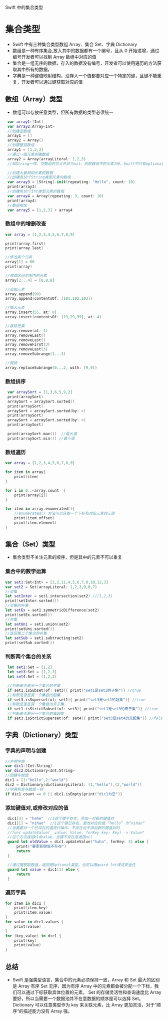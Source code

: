 Swift 中的集合类型

# 集合类型

- Swift 中有三种集合类型数组 Array、集合 Set、字典 Dictionary
- 数组是一种有序集合,放入其中的数据都有一个编号，且从 0 开始递增，通过编号开发者可以找到 Array 数组中对应的值
- 集合是一组无序的数据，存入的数据没有编号，开发者可以使用遍历的方法获取其中所有的数据，
- 字典是一种键值映射结构，没存入一个值都要对应一个特定的键，且键不能重复，开发者可以通过键获取对应的值

## 数组（Array）类型

- 数组可以存放任意类型，但所有数据的类型必须统一

```swift
 var array1:[Int]
 var array2:Array<Int>
 //创建空数组
 array1 = []
 array2 = Array()
 //创建整型数组
 array1 = [1,2,3]
 //通过一组元素创建数组
 array2 = Array(arrayLiteral: 1,2,3)
 //和String一样，空数组的含义并非为nil，而是数组中的元素为0，Swift中只有optional类型变量可以为nil

 //创建大量相同元素的数据
 //创建有10个String类型元素的数组
 var array3 = [String].init(repeating: "Hello", count: 10)
 print(array3)
 //创建有10个Int类型元素的数组
 var array4 = Array(repeating: 3, count: 10)
 print(array4)
 //数组相加
 var array5 = [1,2,3] + array4
```

### 数组中的增删改查

```swift
var array = [1,2,3,4,5,6,7,8,9]

print(array.first)
print(array.last)

//修改某个元素
array[1] = 66
print(array)

//修改区间范围内的元素
array[2...4] = [8,8,8]

//追加元素
array.append(99)
array.append(contentsOf: [101,102,103])

//插入元素
array.insert(55, at: 0)
array.insert(contentsOf: [19,29,39], at: 4)

//移除元素
array.remove(at: 1)
array.removeLast()
array.removeLast()
array.removeFirst(3)
array.removeLast(3)
array.removeSubrange(1...3)

//替换
array.replaceSubrange(0...2, with: [9,9])
```

### 数组排序

```swift
 var arraySort = [1,3,6,5,9,2]
 print(arraySort)
 arraySort = arraySort.sorted()
 print(arraySort)
 arraySort = arraySort.sorted(by: >)
 print(arraySort)
 arraySort = arraySort.sorted(by: <)
 print(arraySort)

 print(arraySort.max())  //最大值
 print(arraySort.min()) //最小值
```

### 数组遍历

```swift
var array = [1,2,3,4,5,6,7,8,9]

for item in array{
    print(item)
}

for i in 0..<array.count  {
    print(array[i])
}

for item in array.enumerated(){
    //enumerated() 方法可以获取一个下标和对应元素的元组
    print(item.offset)
    print(item.element)
}

```

## 集合（Set）类型

- 集合类型不关注元素的顺序，但是其中的元素不可以重复

### 集合中的数学运算

```swift
var set1:Set<Int> = [1,2,11,4,5,6,7,8,10,12,3]
var set2 = Set(arrayLiteral: 1,2,3,9,8,7)
//交集
let setInter = set1.intersection(set2) //[1,2,3]
print(setInter.sorted())
//交集的补集
let setEx = set1.symmetricDifference(set2)
print(setEx.sorted())
//并集
let setUni = set1.union(set2)
print(setUni.sorted())
//返回第二个集合的补集
let setSub = set1.subtracting(set2)
print(setSub.sorted())
```

### 判断两个集合的关系

```swift
 let set1:Set = [1,2]
 let set3:Set = [1,2,3]
 let set4:Set = [1,2,3]

 //判断是否是另一个集合的子集
 if set1.isSubset(of: set3){ print("set1是set3的子集")} //true
 //判断是否是另一个集合的超集
 if set3.isSuperset(of: set1){ print("set3是set1的超集")} //true
 //判断是否是另一个集合的真子集
 if set1.isStrictSubset(of: set3){ print("set1是set3的真子集")} //true
 //判断是否是另一个集合的真超集
 if set3.isStrictSuperset(of: set4){ print("set3是set4的真超集")} //false
```

## 字典（Dictionary）类型

### 字典的声明与创建

```swift
//声明字典
var dic1:[Int:String]
var dic2:Dictionary<Int,String>
//创建与赋值
dic1 = [1:"hello",2:"world"]
dic2 = Dictionary(dictionaryLiteral: (1,"hello"),(2,"world"))
//字典判空与数组一样
if dic1.count == 0 || dic1.isEmpty{print("dic1为空")}
```

### 添加键值对,或修改对应的值

```swift
 dic1[3] = "hehe"  //3这个键不存在，添加一对新的键值对
 dic1[1] = "nihao"  //1这个键已存在，更改对应的值 ”hello“ 为”nihao“
 //当需要对一个已存在的值进行操作，不存在也不添加新的键值对时
 //func updateValue(_ value: Value, forKey key: Key) -> Value?
 //这个方法返回oldValue，当键不存在是返回nil
 guard let oldValue = dic1.updateValue("haha", forKey: 3) else {
     print("要更新键值不存在")
     return
 }

 //通过键获取数据，返回是Optional类型，也可以用guard let保证安全性
 guard let value = dic1[1] else {
     return
 }
```

### 遍历字典

```swift
for item in dic1 {
    print(item.key)
    print(item.value)
}
for value in dic1.values {
    print(value)
}
for (key,value) in dic1 {
    print(key)
    print(value)
}
```

## 总结

- Swift 是强类型语言，集合中的元素必须保持一致，Array 和 Set 最大的区别是 Array 有序 Set 无序，因为有序 Array 中的元素都会被分配一个下标，我们可以通过下标获取具体位置的元素。
  Set 的存储灵活性和查询速度比 Array 要好，所以当需要一个数据池并不在意数据的顺序是可以选择 Set。Dictionary 可以任意类型作为 key 来关联元素，比 Array 更加灵活，对于”顺序“的描述能力没有 Array 强。

